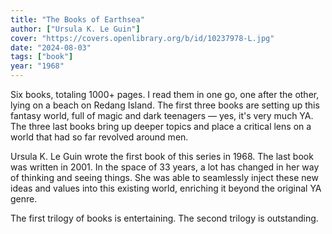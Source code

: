 ```yaml
---
title: "The Books of Earthsea"
author: ["Ursula K. Le Guin"]
cover: "https://covers.openlibrary.org/b/id/10237978-L.jpg"
date: "2024-08-03"
tags: ["book"]
year: "1968"
---
```


Six books, totaling 1000+ pages. I read them in one go, one after the other, lying on a beach on Redang Island. The first three books are setting up this fantasy world, full of magic and dark teenagers — yes, it's very much YA. The three last books bring up deeper topics and place a critical lens on a world that had so far revolved around men.

Ursula K. Le Guin wrote the first book of this series in 1968. The last book was written in 2001. In the space of 33 years, a lot has changed in her way of thinking and seeing things. She was able to seamlessly inject these new ideas and values into this existing world, enriching it beyond the original YA genre.

The first trilogy of books is entertaining. The second trilogy is outstanding.
